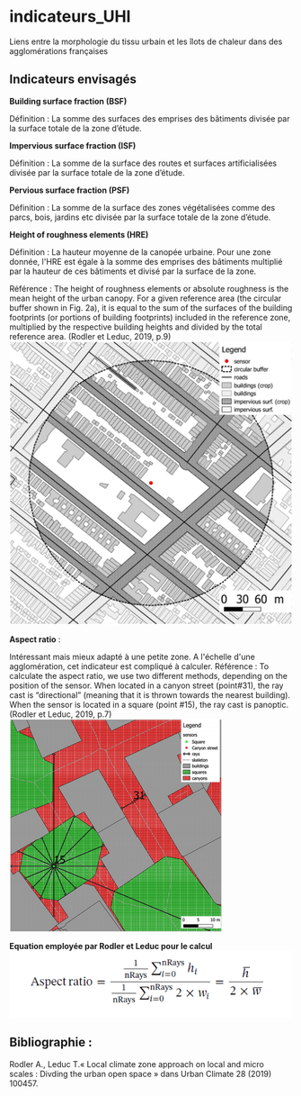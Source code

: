 # indicateurs_UHI
Liens entre la  morphologie du tissu urbain et les îlots de chaleur dans des agglomérations françaises



## Indicateurs envisagés

**Building surface fraction (BSF)**

Définition : La somme des surfaces des emprises des bâtiments divisée par la surface totale de la zone d’étude. 

**Impervious surface fraction (ISF)**

Définition : La somme de la surface des routes et surfaces artificialisées divisée par la surface totale de la zone d’étude. 

**Pervious surface fraction (PSF)**

Définition : La somme de la surface des zones végétalisées comme des parcs, bois, jardins etc divisée par la surface totale de la zone d’étude.

**Height of roughness elements (HRE)**

Définition : La hauteur moyenne de la canopée urbaine. Pour une zone donnée, l'HRE est égale à la somme des emprises des bâtiments multiplié par la hauteur de ces bâtiments et divisé par la surface de la zone. 

Référence : The height of roughness elements or absolute roughness is the mean height of the urban canopy. For a given reference area (the circular buffer shown in Fig. 2a), it is equal to the sum of the surfaces of the building footprints (or portions of building footprints) included in the reference zone, multiplied by the respective building heights and divided by the total reference area. (Rodler et Leduc, 2019, p.9)
![Fig_2a](/img_readme/fig2a.png)

 **Aspect ratio**  : 

Intéressant mais mieux adapté à une petite zone. A l'échelle d'une agglomération, cet indicateur est compliqué à calculer. 
Référence : To calculate the aspect ratio, we use two different methods, depending on the position of the sensor. When located in a canyon street (point#31), the ray cast is “directional” (meaning that it is thrown towards the nearest building). When the sensor is located in a square (point #15), the ray cast is panoptic. (Rodler et Leduc, 2019, p.7)
![aspect_ratio](/img_readme/aspect_ratio.png)

**Equation employée par Rodler et Leduc pour le calcul**
![calcul_de_l'aspect_ratio](/img_readme/equation_aspect_ratio.png)

## Bibliographie :

Rodler A., Leduc T.« Local climate zone approach on local and micro scales : Divding the urban open space » dans Urban Climate 28 (2019) 100457.



